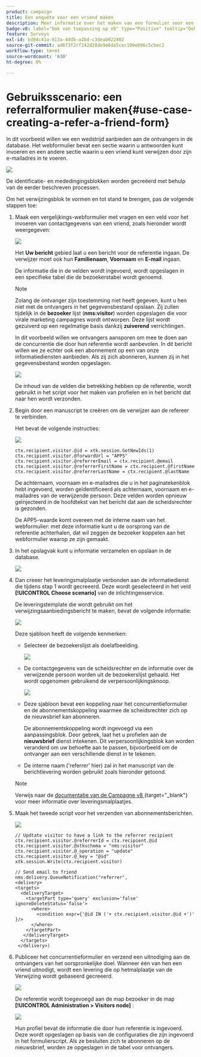 ```yaml
---
product: campaign
title: Een enquête voor een vriend maken
description: Meer informatie over het maken van een formulier voor een vriend
badge-v8: label="Ook van toepassing op v8" type="Positive" tooltip="Ook van toepassing op campagne v8"
feature: Surveys
exl-id: bd94c41a-813a-4ddb-a2bd-c3deab022482
source-git-commit: ad6f3f2cf242d28de9e6da5cec100e096c5cbec2
workflow-type: tm+mt
source-wordcount: '630'
ht-degree: 0%

---
```


# Gebruiksscenario: een referralformulier maken{#use-case-creating-a-refer-a-friend-form}



In dit voorbeeld willen we een wedstrijd aanbieden aan de ontvangers in de database. Het webformulier bevat een sectie waarin u antwoorden kunt invoeren en een andere sectie waarin u een vriend kunt verwijzen door zijn e-mailadres in te voeren.

![](assets/s_ncs_admin_survey_viral_sample_0.png)

De identificatie- en mededingingsblokken worden gecreëerd met behulp van de eerder beschreven processen.

Om het verwijzingsblok te vormen en tot stand te brengen, pas de volgende stappen toe:

1. Maak een vergelijkings-webformulier met vragen en een veld voor het invoeren van contactgegevens van een vriend, zoals hieronder wordt weergegeven:

   ![](assets/s_ncs_admin_survey_viral_sample_2.png)

   Het **Uw bericht** gebied laat u een bericht voor de referentie ingaan. De verwijzer moet ook hun **Familienaam**, **Voornaam** en **E-mail** ingaan.

   De informatie die in de velden wordt ingevoerd, wordt opgeslagen in een specifieke tabel die de bezoekerstabel wordt genoemd.

   >[!NOTE]
   >
   >Zolang de ontvanger zijn toestemming niet heeft gegeven, kunt u hen niet met de ontvangers in het gegevensbestand opslaan. Zij zullen tijdelijk in de **bezoeker** lijst (**nms:visitor**) worden opgeslagen die voor virale marketing campagnes wordt ontworpen. Deze lijst wordt gezuiverd op een regelmatige basis dankzij **zuiverend** verrichtingen.
   >
   >In dit voorbeeld willen we ontvangers aansporen om mee te doen aan de concurrentie die door hun referentie wordt aanbevolen. In dit bericht willen we ze echter ook een abonnement op een van onze informatiediensten aanbieden. Als zij zich abonneren, kunnen zij in het gegevensbestand worden opgeslagen.

   ![](assets/s_ncs_admin_survey_viral_sample_5.png)

   De inhoud van de velden die betrekking hebben op de referentie, wordt gebruikt in het script voor het maken van profielen en in het bericht dat naar hen wordt verzonden.

1. Begin door een manuscript te creëren om de verwijzer aan de refereer te verbinden.

   Het bevat de volgende instructies:

   ![](assets/s_ncs_admin_survey_viral_sample_4.png)

   ```
   ctx.recipient.visitor.@id = xtk.session.GetNewIds(1)
   ctx.recipient.visitor.@forwardUrl = "APP5"
   ctx.recipient.visitor.@referrerEmail = ctx.recipient.@email
   ctx.recipient.visitor.@referrerFirstName = ctx.recipient.@firstName
   ctx.recipient.visitor.@referrerLastName = ctx.recipient.@lastName
   ```

   De achternaam, voornaam en e-mailadres die u in het paginatekenblok hebt ingevoerd, worden geïdentificeerd als achternaam, voornaam en e-mailadres van de verwijzende persoon. Deze velden worden opnieuw geïnjecteerd in de hoofdtekst van het bericht dat aan de scheidsrechter is gezonden.

   De APP5-waarde komt overeen met de interne naam van het webformulier: met deze informatie kunt u de oorsprong van de referentie achterhalen, dat wil zeggen de bezoeker koppelen aan het webformulier waarop ze zijn gemaakt.

1. In het opslagvak kunt u informatie verzamelen en opslaan in de database.

   ![](assets/s_ncs_admin_survey_viral_sample_4b.png)

1. Dan creeer het leveringsmalplaatje verbonden aan de informatiedienst die tijdens stap 1 wordt gecreeerd. Deze wordt geselecteerd in het veld **[!UICONTROL Choose scenario]** van de inlichtingenservice.

   De leveringstemplate die wordt gebruikt om het verwijzingsaanbiedingsbericht te maken, bevat de volgende informatie:

   ![](assets/s_ncs_admin_survey_viral_sample_7.png)

   Deze sjabloon heeft de volgende kenmerken:

   * Selecteer de bezoekerslijst als doelafbeelding.

     ![](assets/s_ncs_admin_survey_viral_sample_7b.png)

   * De contactgegevens van de scheidsrechter en de informatie over de verwijzende persoon worden uit de bezoekerslijst gehaald. Het wordt opgenomen gebruikend de verpersoonlijkingsknoop.

     ![](assets/s_ncs_admin_survey_viral_sample_7a.png)

   * Deze sjabloon bevat een koppeling naar het concurrentieformulier en de abonnementskoppeling waarmee de scheidsrechter zich op de nieuwsbrief kan abonneren.

     De abonnementskoppeling wordt ingevoegd via een aanpassingsblok. Door gebrek, laat het u profielen aan de **nieuwsbrief** dienst intekenen. Dit verpersoonlijkingsblok kan worden veranderd om uw behoefte aan te passen, bijvoorbeeld om de ontvanger aan een verschillende dienst in te tekenen.

   * De interne naam (&#39;referrer&#39; hier) zal in het manuscript van de berichtlevering worden gebruikt zoals hieronder getoond.

   >[!NOTE]
   >
   >Verwijs naar de [&#x200B; documentatie van de Campagne v8 &#x200B;](https://experienceleague.adobe.com/docs/campaign/campaign-v8/send/create-templates.html?lang=nl-NL){target="_blank"} voor meer informatie over leveringsmalplaatjes.

1. Maak het tweede script voor het verzenden van abonnementsberichten.

   ![](assets/s_ncs_admin_survey_viral_sample_7c.png)

   ```
   // Updtate visitor to have a link to the referrer recipient
   ctx.recipient.visitor.@referrerId = ctx.recipient.@id
   ctx.recipient.visitor.@xtkschema = "nms:visitor"
   ctx.recipient.visitor.@_operation = "update" 
   ctx.recipient.visitor.@_key = "@id" 
   xtk.session.Write(ctx.recipient.visitor)
   
   // Send email to friend
   nms.delivery.QueueNotification("referrer",
   <delivery>
   <targets>
     <deliveryTarget>
       <targetPart type='query' exclusion='false' ignoreDeleteStatus='false'>
         <where>
           <condition expr={'@id IN ('+ ctx.recipient.visitor.@id +')' }/>
         </where>
       </targetPart>
      </deliveryTarget>
     </targets>
    </delivery>)
   ```

1. Publiceer het concurrentieformulier en verzend een uitnodiging aan de ontvangers van het oorspronkelijke doel. Wanneer één van hen een vriend uitnodigt, wordt een levering die op het **&#x200B;**&#x200B;malplaatje van de Verwijzing wordt gebaseerd gecreeerd.

   ![](assets/s_ncs_admin_survey_viral_sample_8.png)

   De referentie wordt toegevoegd aan de map bezoeker in de map **[!UICONTROL Administration > Visitors node]** :

   ![](assets/s_ncs_admin_survey_viral_sample_9.png)

   Hun profiel bevat de informatie die door hun referentie is ingevoerd. Deze wordt opgeslagen op basis van de configuraties die zijn ingevoerd in het formulierscript. Als ze besluiten zich te abonneren op de nieuwsbrief, worden ze opgeslagen in de tabel voor ontvangers.
